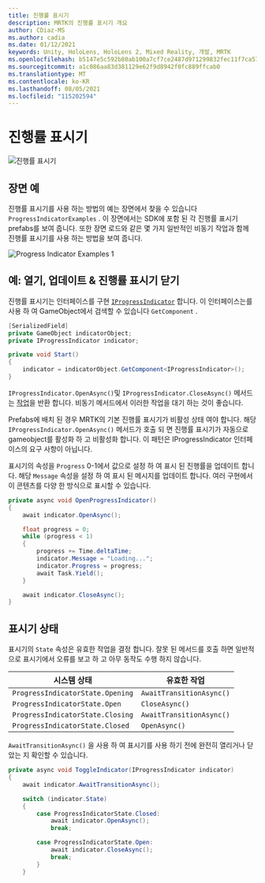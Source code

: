 ```yaml
---
title: 진행률 표시기
description: MRTK의 진행률 표시기 개요
author: CDiaz-MS
ms.author: cadia
ms.date: 01/12/2021
keywords: Unity, HoloLens, HoloLens 2, Mixed Reality, 개발, MRTK
ms.openlocfilehash: b5147e5c592b80ab100a7cf7ce2487d971299832fec11f7ca57b1fdeef530900
ms.sourcegitcommit: a1c086aa83d381129e62f9d8942f0fc889ffcab0
ms.translationtype: MT
ms.contentlocale: ko-KR
ms.lasthandoff: 08/05/2021
ms.locfileid: "115202594"
---
```

# <a name="progress-indicator"></a>진행률 표시기

![진행률 표시기](../images/progress-indicator/MRTK_ProgressIndicator_Main.png)

## <a name="example-scene"></a>장면 예

진행률 표시기를 사용 하는 방법의 예는 장면에서 찾을 수 있습니다 `ProgressIndicatorExamples` . 이 장면에서는 SDK에 포함 된 각 진행률 표시기 prefabs를 보여 줍니다. 또한 장면 로드와 같은 몇 가지 일반적인 비동기 작업과 함께 진행률 표시기를 사용 하는 방법을 보여 줍니다.

<img src="../images/progress-indicator/MRTK_ProgressIndicator_Examples.png" alt="Progress Indicator Examples 1">

## <a name="example-open-update--close-a-progress-indicator"></a>예: 열기, 업데이트 & 진행률 표시기 닫기

진행률 표시기는 인터페이스를 구현 [`IProgressIndicator`](xref:Microsoft.MixedReality.Toolkit.UI.IProgressIndicator) 합니다. 이 인터페이스는를 사용 하 여 GameObject에서 검색할 수 있습니다 `GetComponent` .

```c#
[SerializedField]
private GameObject indicatorObject;
private IProgressIndicator indicator;

private void Start()
{
    indicator = indicatorObject.GetComponent<IProgressIndicator>();
}
```

`IProgressIndicator.OpenAsync()`및 `IProgressIndicator.CloseAsync()` 메서드는 [작업](xref:System.Threading.Tasks.Task)을 반환 합니다. 비동기 메서드에서 이러한 작업을 대기 하는 것이 좋습니다.

Prefabs에 배치 된 경우 MRTK의 기본 진행률 표시기가 비활성 상태 여야 합니다. 해당 `IProgressIndicator.OpenAsync()` 메서드가 호출 되 면 진행률 표시기가 자동으로 gameobject를 활성화 하 고 비활성화 합니다. 이 패턴은 IProgressIndicator 인터페이스의 요구 사항이 아닙니다.

표시기의 속성을 `Progress` 0-1에서 값으로 설정 하 여 표시 된 진행률을 업데이트 합니다. 해당 `Message` 속성을 설정 하 여 표시 된 메시지를 업데이트 합니다. 여러 구현에서이 콘텐츠를 다양 한 방식으로 표시할 수 있습니다.

```c#
private async void OpenProgressIndicator()
{
    await indicator.OpenAsync();

    float progress = 0;
    while (progress < 1)
    {
        progress += Time.deltaTime;
        indicator.Message = "Loading...";
        indicator.Progress = progress;
        await Task.Yield();
    }

    await indicator.CloseAsync();
}
```

## <a name="indicator-states"></a>표시기 상태

표시기의 `State` 속성은 유효한 작업을 결정 합니다. 잘못 된 메서드를 호출 하면 일반적으로 표시기에서 오류를 보고 하 고 아무 동작도 수행 하지 않습니다.

시스템 상태 | 유효한 작업
--- | ---
`ProgressIndicatorState.Opening` | `AwaitTransitionAsync()`
`ProgressIndicatorState.Open` | `CloseAsync()`
`ProgressIndicatorState.Closing` | `AwaitTransitionAsync()`
`ProgressIndicatorState.Closed` | `OpenAsync()`

`AwaitTransitionAsync()` 을 사용 하 여 표시기를 사용 하기 전에 완전히 열리거나 닫 았는 지 확인할 수 있습니다.

```c#
private async void ToggleIndicator(IProgressIndicator indicator)
{
    await indicator.AwaitTransitionAsync();

    switch (indicator.State)
    {
        case ProgressIndicatorState.Closed:
            await indicator.OpenAsync();
            break;

        case ProgressIndicatorState.Open:
            await indicator.CloseAsync();
            break;
        }
    }
```
